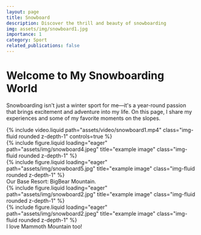 ```yaml
---
layout: page
title: Snowboard
description: Discover the thrill and beauty of snowboarding
img: assets/img/snowboard1.jpg
importance: 1
category: Sport
related_publications: false
---
```


# Welcome to My Snowboarding World

Snowboarding isn't just a winter sport for me—it's a year-round passion that brings excitement and adventure into my life. On this page, I share my experiences and some of my favorite moments on the slopes.

<div class="row mt-3">
    <div class="col-sm mt-3 mt-md-0">
        {% include video.liquid path="assets/video/snowboard1.mp4" class="img-fluid rounded z-depth-1" controls=true %}
    </div>
</div>

<div class="row">
    <div class="col-sm mt-3 mt-md-0">
        {% include figure.liquid loading="eager" path="assets/img/snowboard4.jpeg" title="example image" class="img-fluid rounded z-depth-1" %}
    </div>
    <div class="col-sm mt-3 mt-md-0">
        {% include figure.liquid loading="eager" path="assets/img/snowboard5.jpg" title="example image" class="img-fluid rounded z-depth-1" %}
    </div>
</div>
<div class="caption">
    Our Base Resort: BigBear Mountain.
</div>
<div class="row">
    <div class="col-sm mt-3 mt-md-0">
        {% include figure.liquid loading="eager" path="assets/img/snowboard2.jpg" title="example image" class="img-fluid rounded z-depth-1" %}
    </div>
</div>
<div class="row">
    <div class="col-sm mt-3 mt-md-0">
        {% include figure.liquid loading="eager" path="assets/img/snowboard2.jpeg" title="example image" class="img-fluid rounded z-depth-1" %}
    </div>
</div>
<div class="caption">
    I love Mammoth Mountain too!
</div>